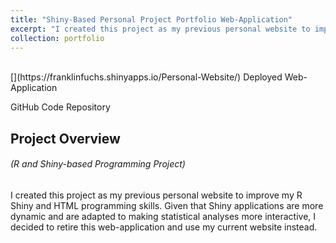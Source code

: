 ```yaml
---
title: "Shiny-Based Personal Project Portfolio Web-Application"
excerpt: "I created this project as my previous personal website to improve my R Shiny and HTML programming skills. Given that Shiny applications are more dynamic and are adapted to visualizing and making statistical analyses more interactive, I decided to retire this web-application for a static website."
collection: portfolio
---
```

<br />
[<i class="fa fa-fw fa-link" aria-hidden="true"></i>](https://franklinfuchs.shinyapps.io/Personal-Website/) Deployed Web-Application

[<i class="fa fa-fw fa-code" aria-hidden="true"></i>](https://github.com/fuchsfranklin/Personal-Website) GitHub Code Repository

## Project Overview

###### _(R and Shiny-based Programming Project)_

 I created this project as my previous personal website to improve my R Shiny and HTML programming skills. Given that Shiny applications are more dynamic and are adapted to making statistical analyses more interactive, I decided to retire this web-application and use my current website instead.


